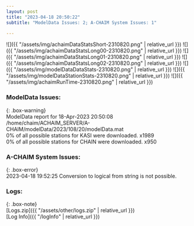 ```yaml
---
layout: post
title: "2023-04-18 20:50:22"
subtitle: "ModelData Issues: 2; A-CHAIM System Issues: 1"

---
```


![]({{ "/assets/img/achaimDataStatsShort-2310820.png" | relative_url }})
![]({{ "/assets/img/achaimDataStatsLong00-2310820.png" | relative_url }})
![]({{ "/assets/img/achaimDataStatsLong01-2310820.png" | relative_url }})
![]({{ "/assets/img/achaimDataStatsLong02-2310820.png" | relative_url }})
![]({{ "/assets/img/modelDataDataStats-2310820.png" | relative_url }})
![]({{ "/assets/img/modelDataStationStats-2310820.png" | relative_url }})
![]({{ "/assets/img/achaimRunTime-2310820.png" | relative_url }})


### ModelData Issues:  
  
{: .box-warning}  
 ModelData report for 18-Apr-2023 20:50:08   
 /home/chaim/ACHAIM_SERVER/A-CHAIM/modelData/2023/108/20/modelData.mat   
 0% of all possible stations for KASI were downloaded. x1989   
 0% of all possible stations for CHAIN were downloaded. x950   
  
### A-CHAIM System Issues:  
  
{: .box-error}  
2023-04-18 19:52:25 Conversion to logical from string is not possible.  

### Logs:  
  
{: .box-note}  
[Logs.zip]({{ "/assets/other/logs.zip" | relative_url }})  
[Log Info]({{ "/logInfo" | relative_url }})  
